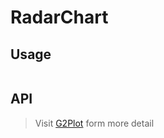 # RadarChart

## Usage

```tsx | pure

```

## API

<API id="RadarChart"></API>

> Visit [G2Plot](https://g2plot.antv.antgroup.com/api/plot-api) form more detail
